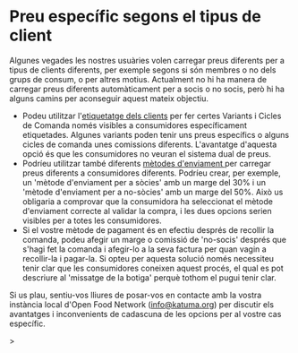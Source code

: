 # Preu específic segons el tipus de client

Algunes vegades les nostres usuàries volen carregar preus diferents per a tipus de clients diferents, per exemple segons si són membres o no dels grups de consum, o per altres motius. Actualment no hi ha manera de carregar preus diferents automàticament per a socis o no socis, però hi ha alguns camins per aconseguir aquest mateix objectiu.

* Podeu utilitzar l'[etiquetatge dels clients](https://guia.katuma.org/funcionalitats-avancades/configuracio-de-la-botiga/etiquetes-i-regles-de-les-etiquetes) per fer certes Variants i Cicles de Comanda només visibles a consumidores específicament etiquetades. Algunes variants poden tenir uns preus específics o alguns cicles de comanda unes comissions diferents. L'avantatge d'aquesta opció és que les consumidores no veuran el sistema dual de preus.
* Podríeu utilitzar també diferents [mètodes d'enviament ](https://guia.katuma.org/basic-features/metodes-denviament)per carregar preus diferents a consumidores diferents. Podríeu crear, per exemple, un 'mètode d'enviament per a sòcies' amb un marge del 30% i un 'mètode d'enviament per a no-sòcies' amb un marge del 50%. Això us obligaria a comprovar que la consumidora ha seleccionat el mètode d'enviament correcte al validar la compra, i les dues opcions serien visibles per a totes les consumidores.
* Si el vostre mètode de pagament és en efectiu després de recollir la comanda, podeu afegir un marge o comissió de 'no-socis' després que s'hagi fet la comanda i afegir-lo a la seva factura per quan vagin a recollir-la i pagar-la. Si opteu per aquesta solució només necessiteu tenir clar que les consumidores coneixen aquest procés, el qual es pot descriure al 'missatge de la botiga' perquè tothom el pugui tenir clar.

Si us plau, sentiu-vos lliures de posar-vos en contacte amb la vostra instància local d'Open Food Network \(info@katuma.org\) per discutir els avantatges i inconvenients de cadascuna de les opcions per al vostre cas específic.

&gt;

